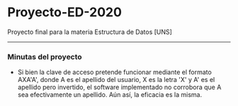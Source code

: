 # Proyecto-ED-2020
Proyecto final para la materia Estructura de Datos [UNS]

___

### Minutas del proyecto

- Si bien la clave de acceso pretende funcionar mediante el formato AXA'A', donde A es el apellido del usuario, X es la letra 'X' y A' es el apellido pero invertido, el software implementado no corrobora que A sea efectivamente un apellido. Aún así, la eficacia es la misma.
